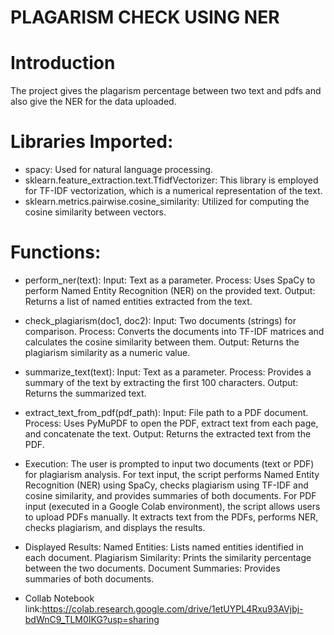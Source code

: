 
# PLAGARISM CHECK USING NER

# Introduction
The project gives the plagarism percentage between two text and pdfs and also give the NER for the data uploaded.

# Libraries Imported:

- spacy: Used for natural language processing.
- sklearn.feature_extraction.text.TfidfVectorizer: This library is employed for TF-IDF vectorization, which is a numerical representation of the text.
- sklearn.metrics.pairwise.cosine_similarity: Utilized for computing the cosine similarity between vectors.

# Functions:

- perform_ner(text):
Input: Text as a parameter.
Process: Uses SpaCy to perform Named Entity Recognition (NER) on the provided text.
Output: Returns a list of named entities extracted from the text.

- check_plagiarism(doc1, doc2):
Input: Two documents (strings) for comparison.
Process: Converts the documents into TF-IDF matrices and calculates the cosine similarity between them.
Output: Returns the plagiarism similarity as a numeric value.

- summarize_text(text):
Input: Text as a parameter.
Process: Provides a summary of the text by extracting the first 100 characters.
Output: Returns the summarized text.

- extract_text_from_pdf(pdf_path):
Input: File path to a PDF document.
Process: Uses PyMuPDF to open the PDF, extract text from each page, and concatenate the text.
Output: Returns the extracted text from the PDF.

- Execution:
The user is prompted to input two documents (text or PDF) for plagiarism analysis.
For text input, the script performs Named Entity Recognition (NER) using SpaCy, checks plagiarism using TF-IDF and cosine similarity, and provides summaries of both documents.
For PDF input (executed in a Google Colab environment), the script allows users to upload PDFs manually. It extracts text from the PDFs, performs NER, checks plagiarism, and displays the results.

- Displayed Results:
Named Entities: Lists named entities identified in each document.
Plagiarism Similarity: Prints the similarity percentage between the two documents.
Document Summaries: Provides summaries of both documents.

- Collab Notebook link:https://colab.research.google.com/drive/1etUYPL4Rxu93AVjbj-bdWnC9_TLM0IKG?usp=sharing
